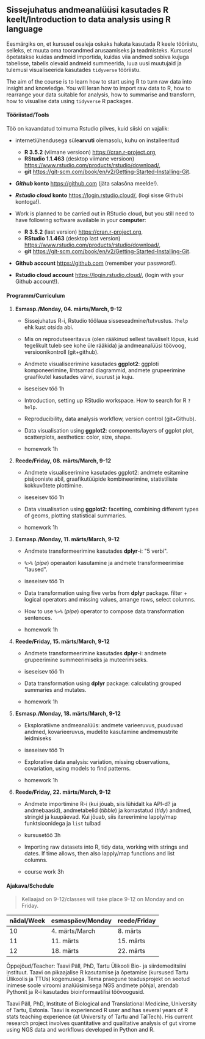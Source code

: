 ## Sissejuhatus andmeanalüüsi kasutades R keelt/Introduction to data analysis using R language

Eesmärgiks on, et kursusel osaleja oskaks hakata kasutada R keele tööriistu, selleks, et muuta oma toorandmed arusaamiseks ja teadmisteks. Kursusel õpetatakse kuidas andmeid importida, kuidas viia andmed sobiva kujuga tabelisse, tabelis olevaid andmeid summeerida, luua uusi muutujaid ja tulemusi visualiseerida kasutades `tidyverse` tööriistu.

The aim of the course is to learn how to start using R to turn raw data into insight and knowledge. You will leran how to import raw data to R, how to rearrange your data suitable for analysis, how to summarise and transform, how to visualise data using `tidyverse` R packages.

#### Tööriistad/Tools

Töö on kavandatud toimuma Rstudio pilves, kuid siiski on vajalik:

- internetiühendusega süle**arvuti** olemasolu, kuhu on installeeritud
    - **R 3.5.2** (viimane versioon) https://cran.r-project.org, 
    - **RStudio 1.1.463** (desktop viimane versioon) https://www.rstudio.com/products/rstudio/download/, 
    - **git** https://git-scm.com/book/en/v2/Getting-Started-Installing-Git.
- **_Github_ konto** https://github.com (jäta salasõna meelde!).
- **_Rstudio cloud_ konto** https://login.rstudio.cloud/, (logi sisse Githubi kontoga!).


- Work is planned to be carried out in RStudio cloud, but you still need to have following software available in your **computer**:
    - **R 3.5.2** (last version) https://cran.r-project.org, 
    - **RStudio 1.1.463** (desktop last version) https://www.rstudio.com/products/rstudio/download/, 
    - **git** https://git-scm.com/book/en/v2/Getting-Started-Installing-Git.
- **Github account** https://github.com (remember your password!).
- **Rstudio cloud account** https://login.rstudio.cloud/, (login with your Github account!).

#### Programm/Curriculum

1) **Esmasp./Monday, 04. märts/March, 9-12**
    - Sissejuhatus R-i, Rstudio töölaua sisseseadmine/tutvustus. `?help` ehk kust otsida abi.
    - Mis on reprodutseeritavus (olen rääkinud sellest tavaliselt lõpus, kuid tegelikult tuleb see kohe üle rääkida) ja andmeanalüüsi töövoog, versioonikontroll (git+github).
    - Andmete visualiseerimine kasutades **ggplot2**: ggploti komponeerimine, lihtsamad diagrammid, andmete grupeerimine graafikutel kasutades värvi, suurust ja kuju.
    - iseseisev töö 1h


    - Introduction, setting up RStudio workspace. How to search for R `?help`.
    - Reproducibility, data analysis workflow, version control (git+Github). 
    - Data visualisation using **ggplot2**: components/layers of ggplot plot, scatterplots, aesthetics: color, size, shape.
    - homework 1h

2) **Reede/Friday, 08. märts/March, 9-12**
    - Andmete visualiseerimine kasutades ggplot2: andmete esitamine pisijooniste abil, graafikutüüpide kombineerimine, statistiliste kokkuvõtete plottimine.
    - iseseisev töö 1h


    - Data visualisation using **ggplot2**: facetting, combining different types of geoms, plotting statistical summaries.
    - homework 1h

3) **Esmasp./Monday, 11. märts/March, 9-12**
    - Andmete transformeerimine kasutades **dplyr**-i: "5 verbi".
    - `%>%` (*pipe*) operaatori kasutamine ja andmete transformeerimise "laused".
    - iseseisev töö 1h


    - Data transformation using five verbs from **dplyr** package. filter + logical operators and missing values, arrange rows, select columns.
    - How to use `%>%` (*pipe*) operator to compose data transformation sentences.
    - homework 1h

4) **Reede/Friday, 15. märts/March, 9-12**
    - Andmete transformeerimine kasutades **dplyr**-i: andmete grupeerimine summeerimiseks ja muteerimiseks.
    - iseseisev töö 1h

    - Data transformation using **dplyr** package: calculating grouped summaries and mutates.
    - homework 1h

5) **Esmasp./Monday, 18. märts/March, 9-12**
    - Eksploratiivne andmeanalüüs: andmete varieeruvus, puuduvad andmed, kovarieeruvus, mudelite kasutamine andmemustrite leidmiseks
    - iseseisev töö 1h


    - Explorative data analysis: variation, missing observations, covariation, using models to find patterns.
    - homework 1h

6) **Reede/Friday, 22. märts/March, 9-12**
    - Andmete importimine R-i (kui jõuab, siis lühidalt ka API-d? ja andmebaasid), andmetabelid (*tibble*) ja korrastatud (*tidy*) andmed, stringid ja kuupäevad. Kui jõuab, siis itereerimine lapply/map funktsioonidega ja `list` tulbad
    - kursusetöö 3h


    - Importing raw datasets into R, tidy data, working with strings and dates. If time allows, then also lapply/map functions and list columns. 
    - course work 3h

#### Ajakava/Schedule
> Kellaajad on 9-12/classes will take place 9-12 on Monday and on Friday.

nädal/Week | esmaspäev/Monday | reede/Friday
----- | --------- | --------- 
10 | 4. märts/March  | 8. märts
11 | 11. märts | 15. märts
12 | 18. märts | 22. märts
    
Õppejõud/Teacher:
Taavi Päll, PhD, Tartu Ülikooli Bio- ja siirdemeditsiini instituut. Taavi on pikaajalise R kasutamise ja õpetamise (kursused Tartu Ülikoolis ja TTUs) kogemusega. Tema praegune teadusprojekt on seotud inimese soole viroomi analüüsimisega NGS andmete põhjal, arendab Pythonit ja R-i kasutades bioinformaatilisi töövoogusid.   

Taavi Päll, PhD, Institute of Biological and Translational Medicine, University of Tartu, Estonia. Taavi is experienced R user and has several years of R stats teaching experience (at University of Tartu and TalTech). His current research project involves quantitative and qualitative analysis of gut virome using NGS data and workflows developed in Python and R.  
